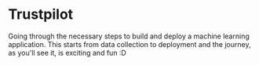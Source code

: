 # Trustpilot
Going through the necessary steps to build and deploy a machine learning application. This starts from data collection to deployment and the journey, as you'll see it, is exciting and fun :D
